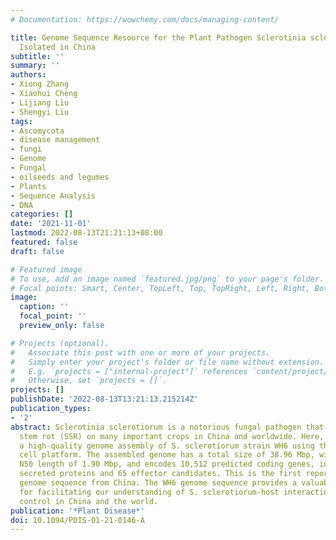 ```yaml
---
# Documentation: https://wowchemy.com/docs/managing-content/

title: Genome Sequence Resource for the Plant Pathogen Sclerotinia sclerotiorum WH6
  Isolated in China
subtitle: ''
summary: ''
authors:
- Xiong Zhang
- Xiaohui Cheng
- Lijiang Liu
- Shengyi Liu
tags:
- Ascomycota
- disease management
- fungi
- Genome
- Fungal
- oilseeds and legumes
- Plants
- Sequence Analysis
- DNA
categories: []
date: '2021-11-01'
lastmod: 2022-08-13T21:21:13+08:00
featured: false
draft: false

# Featured image
# To use, add an image named `featured.jpg/png` to your page's folder.
# Focal points: Smart, Center, TopLeft, Top, TopRight, Left, Right, BottomLeft, Bottom, BottomRight.
image:
  caption: ''
  focal_point: ''
  preview_only: false

# Projects (optional).
#   Associate this post with one or more of your projects.
#   Simply enter your project's folder or file name without extension.
#   E.g. `projects = ["internal-project"]` references `content/project/deep-learning/index.md`.
#   Otherwise, set `projects = []`.
projects: []
publishDate: '2022-08-13T13:21:13.215214Z'
publication_types:
- '2'
abstract: Sclerotinia sclerotiorum is a notorious fungal pathogen that causes sclerotinia
  stem rot (SSR) on many important crops in China and worldwide. Here, we present
  a high-quality genome assembly of S. sclerotiorum strain WH6 using the PacBio SMRT
  cell platform. The assembled genome has a total size of 38.96 Mbp, with a contig
  N50 length of 1.90 Mbp, and encodes 10,512 predicted coding genes, including 685
  secreted proteins and 65 effector candidates. This is the first report of a S. sclerotiorum
  genome sequence from China. The WH6 genome sequence provides a valuable resource
  for facilitating our understanding of S. sclerotiorum-host interactions and SSR
  control in China and the world.
publication: '*Plant Disease*'
doi: 10.1094/PDIS-01-21-0146-A
---
```

